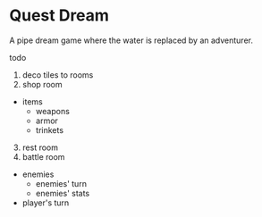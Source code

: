 # Quest Dream

A pipe dream game where the water is replaced by an adventurer.

todo
1. deco tiles to rooms
2. shop room
  - items
    - weapons
    - armor
    - trinkets
3. rest room
4. battle room
  - enemies
    - enemies' turn
    - enemies' stats
  - player's turn
